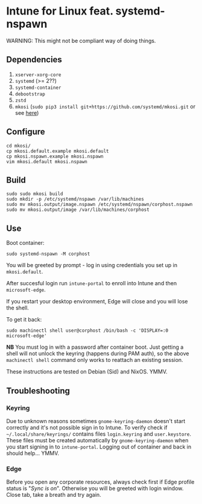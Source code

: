 # Intune for Linux feat. systemd-nspawn

WARNING: This might not be compliant way of doing things.

## Dependencies

1. `xserver-xorg-core`
2. `systemd` (>= 2??)
3. `systemd-container`
4. `debootstrap`
5. `zstd`
6. `mkosi` (`sudo pip3 install git+https://github.com/systemd/mkosi.git` or see [here](https://github.com/systemd/mkosi))

## Configure

```
cd mkosi/
cp mkosi.default.example mkosi.default
cp mkosi.nspawn.example mkosi.nspawn
vim mkosi.default mkosi.nspawn
```

## Build

```
sudo sudo mkosi build
sudo mkdir -p /etc/systemd/nspawn /var/lib/machines
sudo mv mkosi.output/image.nspawn /etc/systemd/nspawn/corphost.nspawn
sudo mv mkosi.output/image /var/lib/machines/corphost
```

## Use

Boot container:

```
sudo systemd-nspawn -M corphost
```

You will be greeted by prompt - log in using credentials you set up in `mkosi.default`.

After succesful login run `intune-portal` to enroll into Intune and then `microsoft-edge`.

If you restart your desktop environment, Edge will close and you will lose the shell.

To get it back:

```
sudo machinectl shell user@corphost /bin/bash -c 'DISPLAY=:0 microsoft-edge'
```

**NB** You must log in with a password after container boot. Just getting a
shell will not unlock the keyring (happens during PAM auth), so the above
`machinectl shell` command only works to reattach an existing session.

These instructions are tested on Debian (Sid) and NixOS. YMMV.

## Troubleshooting

### Keyring

Due to unknown reasons sometimes `gnome-keyring-daemon` doesn't start correctly and
it's not possible sign in to Intune. To verify check if `~/.local/share/keyrings/`
contains  files `login.keyring` and `user.keystore`. These files must be created
automatically by `gnome-keyring-daemon` when you start signing in to `intune-portal`.
Logging out of container and back in should help... YMMV.

### Edge

Before you open any corporate resources, always check first if Edge profile
status is "*Sync is on*". Otherwise you will be greeted with login window.
Close tab, take a breath and try again.
